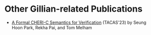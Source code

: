# Other Gillian-related Publications

- [A Formal CHERI-C Semantics for Verification](https://doi.org/10.1007/978-3-031-30823-9_28) (TACAS'23) by Seung Hoon Park, Rekha Pai, and Tom Melham
